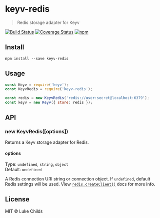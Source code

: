 # keyv-redis

> Redis storage adapter for Keyv

[![Build Status](https://travis-ci.org/lukechilds/keyv-redis.svg?branch=master)](https://travis-ci.org/lukechilds/keyv-redis)
[![Coverage Status](https://coveralls.io/repos/github/lukechilds/keyv-redis/badge.svg?branch=master)](https://coveralls.io/github/lukechilds/keyv-redis?branch=master)
[![npm](https://img.shields.io/npm/v/keyv-redis.svg)](https://www.npmjs.com/package/keyv-redis)

## Install

```shell
npm install --save keyv-redis
```

## Usage

```js
const Keyv = require('keyv');
const KeyvRedis = require('keyv-redis');

const redis = new KeyvRedis('redis://user:secret@localhost:6379');
const keyv = new Keyv({ store: redis });
```

## API

### new KeyvRedis([options])

Returns a Keyv storage adapter for Redis.

#### options

Type: `undefined`, `string`, `object`<br>
Default: `undefined`

A Redis connection URI string or connection object. If `undefined`, default Redis settings will be used. View [`redis.createClient()`](https://github.com/NodeRedis/node_redis#rediscreateclient) docs for more info.

## License

MIT © Luke Childs
